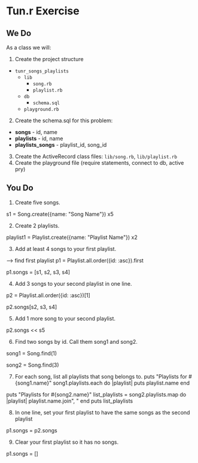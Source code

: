 # Tun.r Exercise

## We Do

As a class we will:

1. Create the project structure
  * `tunr_songs_playlists`
    * `lib`
      * `song.rb`
      * `playlist.rb`
    * `db`
      * `schema.sql`
    * `playground.rb`
2. Create the schema.sql for this problem:
  * **songs** - id, name
  * **playlists** - id, name
  * **playlists_songs** - playlist_id, song_id
3. Create the ActiveRecord class files: `lib/song.rb`, `lib/playlist.rb`
4. Create the playground file (require statements, connect to db, active pry)


## You Do

1. Create five songs.

s1 = Song.create({name: "Song Name"})
x5

2. Create 2 playlists.

playlist1 = Playlist.create({name: "Playlist Name"})
x2

3. Add at least 4 songs to your first playlist.

--> find first playlist
p1 = Playlist.all.order({id: :asc}).first

p1.songs = [s1, s2, s3, s4]

4. Add 3 songs to your second playlist in one line.

p2 = Playlist.all.order({id: :asc})[1]

p2.songs[s2, s3, s4]

5. Add 1 more song to your second playlist.

p2.songs << s5

6. Find two songs by id. Call them song1 and song2.

song1 = Song.find(1)

song2 = Song.find(3)

7. For each song, list all playlists that song belongs to.
  puts "Playlists for #{song1.name}"
  song1.playlists.each do |playlist|
    puts playlist.name
  end

  puts "Playlists for #{song2.name}"
  list_playlists = song2.playlists.map do |playlist|
    playlist.name.join", "
  end
  puts list_playlists

8. In one line, set your first playlist to have the same songs as the second
   playlist

p1.songs = p2.songs

9. Clear your first playlist so it has no songs.

p1.songs = []
